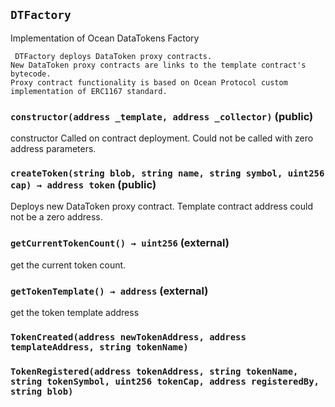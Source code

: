 ## `DTFactory`



Implementation of Ocean DataTokens Factory

     DTFactory deploys DataToken proxy contracts.
    New DataToken proxy contracts are links to the template contract's bytecode.
    Proxy contract functionality is based on Ocean Protocol custom implementation of ERC1167 standard.


### `constructor(address _template, address _collector)` (public)



constructor
    Called on contract deployment. Could not be called with zero address parameters.


### `createToken(string blob, string name, string symbol, uint256 cap) → address token` (public)



Deploys new DataToken proxy contract.
    Template contract address could not be a zero address.


### `getCurrentTokenCount() → uint256` (external)



get the current token count.


### `getTokenTemplate() → address` (external)



get the token template address



### `TokenCreated(address newTokenAddress, address templateAddress, string tokenName)`





### `TokenRegistered(address tokenAddress, string tokenName, string tokenSymbol, uint256 tokenCap, address registeredBy, string blob)`





